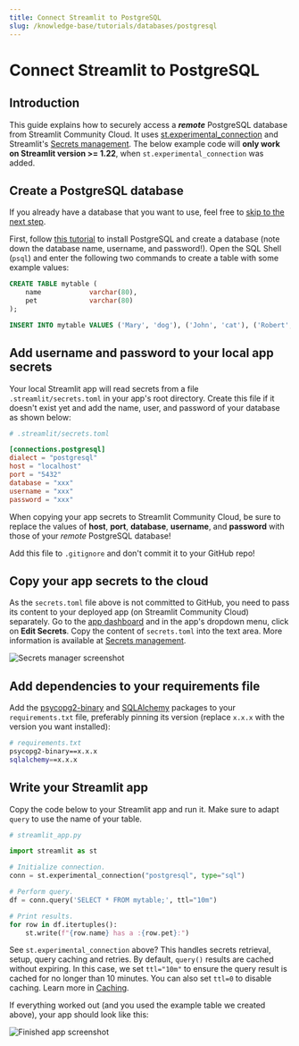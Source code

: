 ```yaml
---
title: Connect Streamlit to PostgreSQL
slug: /knowledge-base/tutorials/databases/postgresql
---
```


# Connect Streamlit to PostgreSQL

## Introduction

This guide explains how to securely access a **_remote_** PostgreSQL database from Streamlit Community Cloud. It uses [st.experimental_connection](/library/api-reference/connections/st.experimental_connection) and Streamlit's [Secrets management](/library/advanced-features/secrets-management). The below example code will **only work on Streamlit version >= 1.22**, when `st.experimental_connection` was added.

## Create a PostgreSQL database

<Note>

If you already have a database that you want to use, feel free
to [skip to the next step](#add-username-and-password-to-your-local-app-secrets).

</Note>

First, follow [this tutorial](https://www.tutorialspoint.com/postgresql/postgresql_environment.htm) to install PostgreSQL and create a database (note down the database name, username, and password!). Open the SQL Shell (`psql`) and enter the following two commands to create a table with some example values:

```sql
CREATE TABLE mytable (
    name            varchar(80),
    pet             varchar(80)
);

INSERT INTO mytable VALUES ('Mary', 'dog'), ('John', 'cat'), ('Robert', 'bird');
```

## Add username and password to your local app secrets

Your local Streamlit app will read secrets from a file `.streamlit/secrets.toml` in your app's root directory. Create this file if it doesn't exist yet and add the name, user, and password of your database as shown below:

```toml
# .streamlit/secrets.toml

[connections.postgresql]
dialect = "postgresql"
host = "localhost"
port = "5432"
database = "xxx"
username = "xxx"
password = "xxx"
```

<Important>

When copying your app secrets to Streamlit Community Cloud, be sure to replace the values of **host**, **port**, **database**, **username**, and **password** with those of your _remote_ PostgreSQL database!

Add this file to `.gitignore` and don't commit it to your GitHub repo!

</Important>

## Copy your app secrets to the cloud

As the `secrets.toml` file above is not committed to GitHub, you need to pass its content to your deployed app (on Streamlit Community Cloud) separately. Go to the [app dashboard](https://share.streamlit.io/) and in the app's dropdown menu, click on **Edit Secrets**. Copy the content of `secrets.toml` into the text area. More information is available at [Secrets management](/streamlit-community-cloud/deploy-your-app/secrets-management).

![Secrets manager screenshot](/images/databases/edit-secrets.png)

## Add dependencies to your requirements file

Add the [psycopg2-binary](https://www.psycopg.org/) and [SQLAlchemy](https://github.com/sqlalchemy/sqlalchemy) packages to your `requirements.txt` file, preferably pinning its version (replace `x.x.x` with the version you want installed):

```bash
# requirements.txt
psycopg2-binary==x.x.x
sqlalchemy==x.x.x
```

## Write your Streamlit app

Copy the code below to your Streamlit app and run it. Make sure to adapt `query` to use the name of your table.

```python
# streamlit_app.py

import streamlit as st

# Initialize connection.
conn = st.experimental_connection("postgresql", type="sql")

# Perform query.
df = conn.query('SELECT * FROM mytable;', ttl="10m")

# Print results.
for row in df.itertuples():
    st.write(f"{row.name} has a :{row.pet}:")
```

See `st.experimental_connection` above? This handles secrets retrieval, setup, query caching and retries. By default, `query()` results are cached without expiring. In this case, we set `ttl="10m"` to ensure the query result is cached for no longer than 10 minutes. You can also set `ttl=0` to disable caching. Learn more in [Caching](/library/advanced-features/caching).

If everything worked out (and you used the example table we created above), your app should look like this:

![Finished app screenshot](/images/databases/streamlit-app.png)
